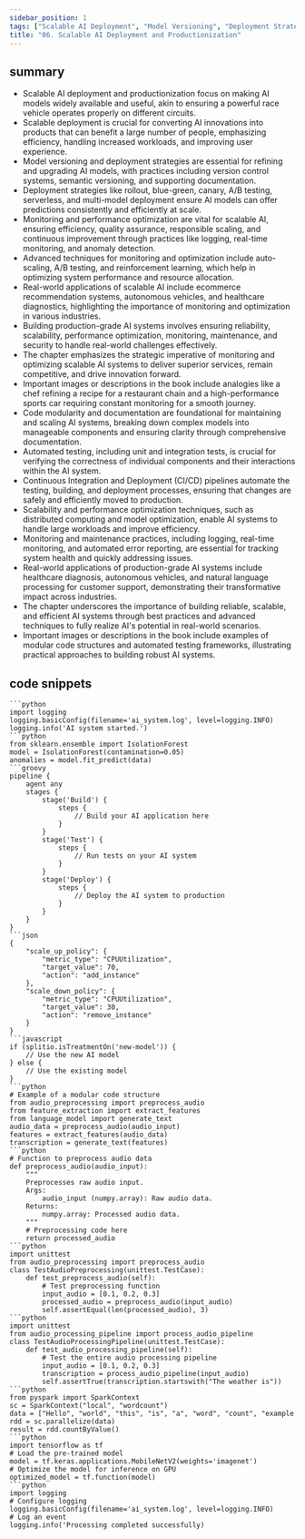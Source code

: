 ```yaml
---
sidebar_position: 1
tags: ["Scalable AI Deployment", "Model Versioning", "Deployment Strategies", "Monitoring and Performance Optimization", "Production-Grade AI Systems", "Code Modularity", "Automated Testing", "CI/CD Pipelines", "Distributed Computing", "Model Optimization"]
title: "06. Scalable AI Deployment and Productionization"
---
```


## summary

- Scalable AI deployment and productionization focus on making AI models widely available and useful, akin to ensuring a powerful race vehicle operates properly on different circuits.
- Scalable deployment is crucial for converting AI innovations into products that can benefit a large number of people, emphasizing efficiency, handling increased workloads, and improving user experience.
- Model versioning and deployment strategies are essential for refining and upgrading AI models, with practices including version control systems, semantic versioning, and supporting documentation.
- Deployment strategies like rollout, blue-green, canary, A/B testing, serverless, and multi-model deployment ensure AI models can offer predictions consistently and efficiently at scale.
- Monitoring and performance optimization are vital for scalable AI, ensuring efficiency, quality assurance, responsible scaling, and continuous improvement through practices like logging, real-time monitoring, and anomaly detection.
- Advanced techniques for monitoring and optimization include auto-scaling, A/B testing, and reinforcement learning, which help in optimizing system performance and resource allocation.
- Real-world applications of scalable AI include ecommerce recommendation systems, autonomous vehicles, and healthcare diagnostics, highlighting the importance of monitoring and optimization in various industries.
- Building production-grade AI systems involves ensuring reliability, scalability, performance optimization, monitoring, maintenance, and security to handle real-world challenges effectively.
- The chapter emphasizes the strategic imperative of monitoring and optimizing scalable AI systems to deliver superior services, remain competitive, and drive innovation forward.
- Important images or descriptions in the book include analogies like a chef refining a recipe for a restaurant chain and a high-performance sports car requiring constant monitoring for a smooth journey.
- Code modularity and documentation are foundational for maintaining and scaling AI systems, breaking down complex models into manageable components and ensuring clarity through comprehensive documentation.
- Automated testing, including unit and integration tests, is crucial for verifying the correctness of individual components and their interactions within the AI system.
- Continuous Integration and Deployment (CI/CD) pipelines automate the testing, building, and deployment processes, ensuring that changes are safely and efficiently moved to production.
- Scalability and performance optimization techniques, such as distributed computing and model optimization, enable AI systems to handle large workloads and improve efficiency.
- Monitoring and maintenance practices, including logging, real-time monitoring, and automated error reporting, are essential for tracking system health and quickly addressing issues.
- Real-world applications of production-grade AI systems include healthcare diagnosis, autonomous vehicles, and natural language processing for customer support, demonstrating their transformative impact across industries.
- The chapter underscores the importance of building reliable, scalable, and efficient AI systems through best practices and advanced techniques to fully realize AI's potential in real-world scenarios.
- Important images or descriptions in the book include examples of modular code structures and automated testing frameworks, illustrating practical approaches to building robust AI systems.

## code snippets
```
```python
import logging
logging.basicConfig(filename='ai_system.log', level=logging.INFO)
logging.info('AI system started.')
```python
from sklearn.ensemble import IsolationForest
model = IsolationForest(contamination=0.05)
anomalies = model.fit_predict(data)
```groovy
pipeline {
    agent any
    stages {
        stage('Build') {
            steps {
                // Build your AI application here
            }
        }
        stage('Test') {
            steps {
                // Run tests on your AI system
            }
        }
        stage('Deploy') {
            steps {
                // Deploy the AI system to production
            }
        }
    }
}
```json
{
    "scale_up_policy": {
        "metric_type": "CPUUtilization",
        "target_value": 70,
        "action": "add_instance"
    },
    "scale_down_policy": {
        "metric_type": "CPUUtilization",
        "target_value": 30,
        "action": "remove_instance"
    }
}
```javascript
if (splitio.isTreatmentOn('new-model')) {
    // Use the new AI model
} else {
    // Use the existing model
}
```python
# Example of a modular code structure
from audio_preprocessing import preprocess_audio
from feature_extraction import extract_features
from language_model import generate_text
audio_data = preprocess_audio(audio_input)
features = extract_features(audio_data)
transcription = generate_text(features)
```python
# Function to preprocess audio data
def preprocess_audio(audio_input):
    """
    Preprocesses raw audio input.
    Args:
        audio_input (numpy.array): Raw audio data.
    Returns:
        numpy.array: Processed audio data.
    """
    # Preprocessing code here
    return processed_audio
```python
import unittest
from audio_preprocessing import preprocess_audio
class TestAudioPreprocessing(unittest.TestCase):
    def test_preprocess_audio(self):
        # Test preprocessing function
        input_audio = [0.1, 0.2, 0.3]
        processed_audio = preprocess_audio(input_audio)
        self.assertEqual(len(processed_audio), 3)
```python
import unittest
from audio_processing_pipeline import process_audio_pipeline
class TestAudioProcessingPipeline(unittest.TestCase):
    def test_audio_processing_pipeline(self):
        # Test the entire audio processing pipeline
        input_audio = [0.1, 0.2, 0.3]
        transcription = process_audio_pipeline(input_audio)
        self.assertTrue(transcription.startswith("The weather is"))
```python
from pyspark import SparkContext
sc = SparkContext("local", "wordcount")
data = ["Hello", "world", "this", "is", "a", "word", "count", "example
rdd = sc.parallelize(data)
result = rdd.countByValue()
```python
import tensorflow as tf
# Load the pre-trained model
model = tf.keras.applications.MobileNetV2(weights='imagenet')
# Optimize the model for inference on GPU
optimized_model = tf.function(model)
```python
import logging
# Configure logging
logging.basicConfig(filename='ai_system.log', level=logging.INFO)
# Log an event
logging.info('Processing completed successfully)
```
